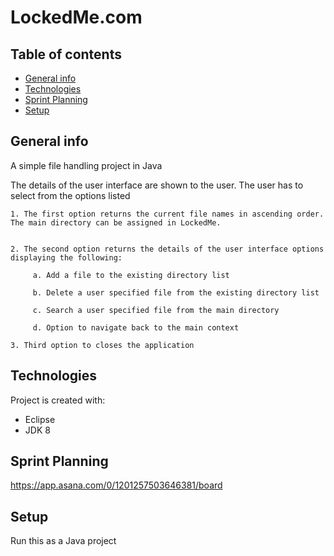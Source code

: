 # LockedMe.com

## Table of contents
* [General info](#general-info)
* [Technologies](#technologies)
* [Sprint Planning](#sprint-planning)
* [Setup](#setup)

## General info
A simple file handling project in Java

The details of the user interface are shown to the user. The user has to select from the options listed 

 
    1. The first option returns the current file names in ascending order. The main directory can be assigned in LockedMe.
  

    2. The second option returns the details of the user interface options displaying the following:

         a. Add a file to the existing directory list

         b. Delete a user specified file from the existing directory list

         c. Search a user specified file from the main directory

         d. Option to navigate back to the main context

    3. Third option to closes the application
	
## Technologies
Project is created with:
* Eclipse
* JDK 8

## Sprint Planning
https://app.asana.com/0/1201257503646381/board

	
## Setup
Run this as a Java project